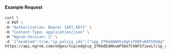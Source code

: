 <!-- Code generated for API Clients. DO NOT EDIT. -->

#### Example Request

```bash
curl \
-X PUT \
-H "Authorization: Bearer {API_KEY}" \
-H "Content-Type: application/json" \
-H "Ngrok-Version: 2" \
-d '{"enabled":true,"ip_policy_ids":["ipp_2fKmdAAHto4gtifUOFvKATUXU6g"]}' \
https://api.ngrok.com/edges/tcp/edgtcp_2fKmdEdAKumP3be7CkNFSfiwsL7/ip_restriction
```
